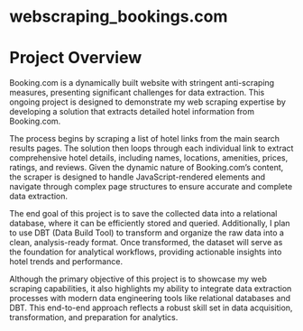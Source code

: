 # webscraping_bookings.com

# Project Overview

Booking.com is a dynamically built website with stringent anti-scraping measures, presenting significant challenges for data extraction. This ongoing project is designed to demonstrate my web scraping expertise by developing a solution that extracts detailed hotel information from Booking.com.

The process begins by scraping a list of hotel links from the main search results pages. The solution then loops through each individual link to extract comprehensive hotel details, including names, locations, amenities, prices, ratings, and reviews. Given the dynamic nature of Booking.com’s content, the scraper is designed to handle JavaScript-rendered elements and navigate through complex page structures to ensure accurate and complete data extraction.

The end goal of this project is to save the collected data into a relational database, where it can be efficiently stored and queried. Additionally, I plan to use DBT (Data Build Tool) to transform and organize the raw data into a clean, analysis-ready format. Once transformed, the dataset will serve as the foundation for analytical workflows, providing actionable insights into hotel trends and performance.

Although the primary objective of this project is to showcase my web scraping capabilities, it also highlights my ability to integrate data extraction processes with modern data engineering tools like relational databases and DBT. This end-to-end approach reflects a robust skill set in data acquisition, transformation, and preparation for analytics.
